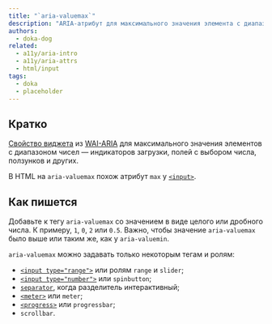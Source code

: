 ```yaml
---
title: "`aria-valuemax`"
description: "ARIA-атрибут для максимального значения элемента с диапазоном чисел."
authors:
  - doka-dog
related:
  - a11y/aria-intro
  - a11y/aria-attrs
  - html/input
tags:
  - doka
  - placeholder
---
```


## Кратко

[Свойство виджета](/a11y/aria-attrs/#atributy-vidzhetov) из [WAI-ARIA](/a11y/aria-intro/#specifikaciya) для максимального значения элементов с диапазоном чисел — индикаторов загрузки, полей с выбором числа, ползунков и других.

В HTML на `aria-valuemax` похож атрибут `max` у [`<input>`](/html/input/).

## Как пишется

Добавьте к тегу `aria-valuemax` со значением в виде целого или дробного числа. К примеру, `1`, `0`, `2` или `0.5`. Важно, чтобы значение `aria-valuemax` было выше или таким же, как у `aria-valuemin`.

`aria-valuemax` можно задавать только некоторым тегам и ролям:

- [`<input type="range">`](/html/input/#type) или ролям `range` и `slider`;
- [`<input type="number">`](/html/input/#type) или `spinbutton`;
- [`separator`](/a11y/role-separator/), когда разделитель интерактивный;
- [`<meter>`](/html/meter/) или `meter`;
- [`<progress>`](/html/progress/) или `progressbar`;
- `scrollbar`.
